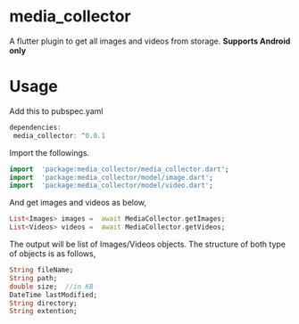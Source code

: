 # media_collector
A flutter plugin to get all images and videos from storage.
**Supports Android only**

# Usage
Add this to pubspec.yaml
```dart
dependencies:
 media_collector: ^0.0.1
```
Import the followings.
```dart
import  'package:media_collector/media_collector.dart';
import  'package:media_collector/model/image.dart';
import  'package:media_collector/model/video.dart';
```

And get images and videos as below,
```dart
List<Images> images =  await MediaCollector.getImages;
List<Videos> videos =  await MediaCollector.getVideos;
```
The output will be list of Images/Videos objects. The structure of both type of objects is as follows,
```dart
String fileName;
String path;
double size;  //in KB
DateTime lastModified;
String directory;
String extention;
``` 


